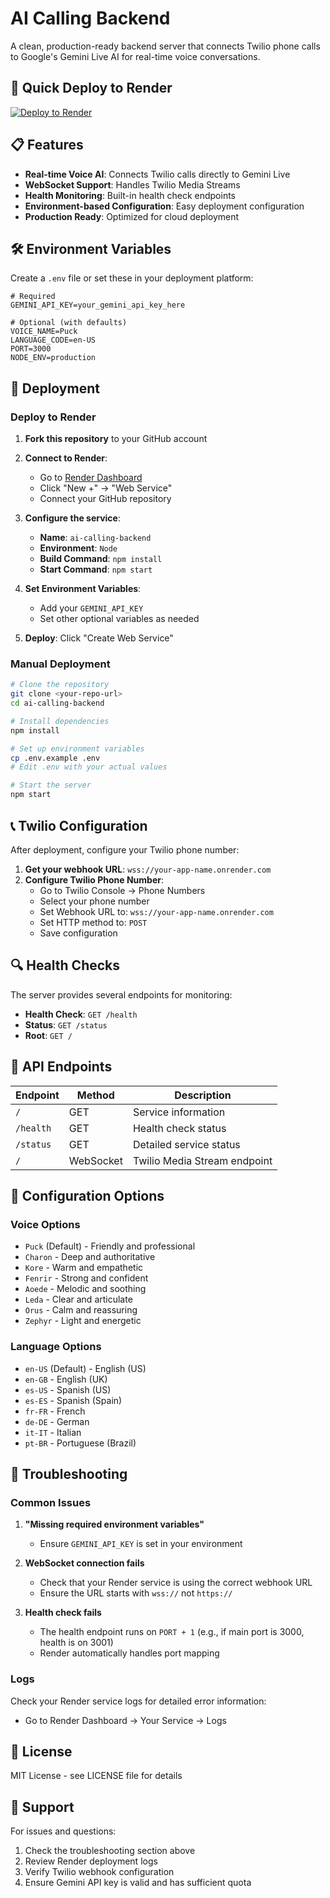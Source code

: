 # AI Calling Backend

A clean, production-ready backend server that connects Twilio phone calls to Google's Gemini Live AI for real-time voice conversations.

## 🚀 Quick Deploy to Render

[![Deploy to Render](https://render.com/images/deploy-to-render-button.svg)](https://render.com/deploy)

## 📋 Features

- **Real-time Voice AI**: Connects Twilio calls directly to Gemini Live
- **WebSocket Support**: Handles Twilio Media Streams
- **Health Monitoring**: Built-in health check endpoints
- **Environment-based Configuration**: Easy deployment configuration
- **Production Ready**: Optimized for cloud deployment

## 🛠 Environment Variables

Create a `.env` file or set these in your deployment platform:

```env
# Required
GEMINI_API_KEY=your_gemini_api_key_here

# Optional (with defaults)
VOICE_NAME=Puck
LANGUAGE_CODE=en-US
PORT=3000
NODE_ENV=production
```

## 🚀 Deployment

### Deploy to Render

1. **Fork this repository** to your GitHub account

2. **Connect to Render**:
   - Go to [Render Dashboard](https://dashboard.render.com)
   - Click "New +" → "Web Service"
   - Connect your GitHub repository

3. **Configure the service**:
   - **Name**: `ai-calling-backend`
   - **Environment**: `Node`
   - **Build Command**: `npm install`
   - **Start Command**: `npm start`

4. **Set Environment Variables**:
   - Add your `GEMINI_API_KEY`
   - Set other optional variables as needed

5. **Deploy**: Click "Create Web Service"

### Manual Deployment

```bash
# Clone the repository
git clone <your-repo-url>
cd ai-calling-backend

# Install dependencies
npm install

# Set up environment variables
cp .env.example .env
# Edit .env with your actual values

# Start the server
npm start
```

## 📞 Twilio Configuration

After deployment, configure your Twilio phone number:

1. **Get your webhook URL**: `wss://your-app-name.onrender.com`
2. **Configure Twilio Phone Number**:
   - Go to Twilio Console → Phone Numbers
   - Select your phone number
   - Set Webhook URL to: `wss://your-app-name.onrender.com`
   - Set HTTP method to: `POST`
   - Save configuration

## 🔍 Health Checks

The server provides several endpoints for monitoring:

- **Health Check**: `GET /health`
- **Status**: `GET /status`
- **Root**: `GET /`

## 🎯 API Endpoints

| Endpoint | Method | Description |
|----------|--------|-------------|
| `/` | GET | Service information |
| `/health` | GET | Health check status |
| `/status` | GET | Detailed service status |
| `/` | WebSocket | Twilio Media Stream endpoint |

## 🔧 Configuration Options

### Voice Options
- `Puck` (Default) - Friendly and professional
- `Charon` - Deep and authoritative
- `Kore` - Warm and empathetic
- `Fenrir` - Strong and confident
- `Aoede` - Melodic and soothing
- `Leda` - Clear and articulate
- `Orus` - Calm and reassuring
- `Zephyr` - Light and energetic

### Language Options
- `en-US` (Default) - English (US)
- `en-GB` - English (UK)
- `es-US` - Spanish (US)
- `es-ES` - Spanish (Spain)
- `fr-FR` - French
- `de-DE` - German
- `it-IT` - Italian
- `pt-BR` - Portuguese (Brazil)

## 🐛 Troubleshooting

### Common Issues

1. **"Missing required environment variables"**
   - Ensure `GEMINI_API_KEY` is set in your environment

2. **WebSocket connection fails**
   - Check that your Render service is using the correct webhook URL
   - Ensure the URL starts with `wss://` not `https://`

3. **Health check fails**
   - The health endpoint runs on `PORT + 1` (e.g., if main port is 3000, health is on 3001)
   - Render automatically handles port mapping

### Logs

Check your Render service logs for detailed error information:
- Go to Render Dashboard → Your Service → Logs

## 📝 License

MIT License - see LICENSE file for details

## 🤝 Support

For issues and questions:
1. Check the troubleshooting section above
2. Review Render deployment logs
3. Verify Twilio webhook configuration
4. Ensure Gemini API key is valid and has sufficient quota